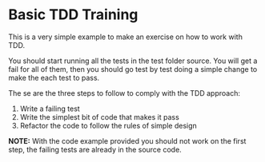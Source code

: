 # Basic TDD Training

This is a very simple example to make an exercise on how to work with TDD.

You should start running all the tests in the test folder source. You will get a fail for all of them, then you should go test by test doing a simple change to make the each test to pass.

The se are the three steps to follow to comply with the TDD approach:

 1. Write a failing test 
 2. Write the simplest bit of code that makes it pass
 3. Refactor the code to follow the rules of simple design

**NOTE:** With the code example provided you should not work on the first step, the failing tests are already in the source code.
